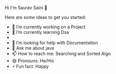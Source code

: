  Hi I'm Saurav Saini 👋



Here are some ideas to get you started:

- 🔭 I’m currently working on a Project
- 🌱 I’m currently learning Dsa
-
- 🤔 I’m looking for help with Documentation
- 💬 Ask me about java
- 📫 How to reach me: Searching and Sorted Algo
- 😄 Pronouns: He/His
- ⚡ Fun fact: Happy


